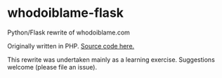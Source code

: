 # whodoiblame-flask
Python/Flask rewrite of whodoiblame.com

Originally written in PHP. [Source code here.](https://github.com/funkatron/whodoiblame)

This rewrite was undertaken mainly as a learning exercise. Suggestions welcome (please file an issue).
